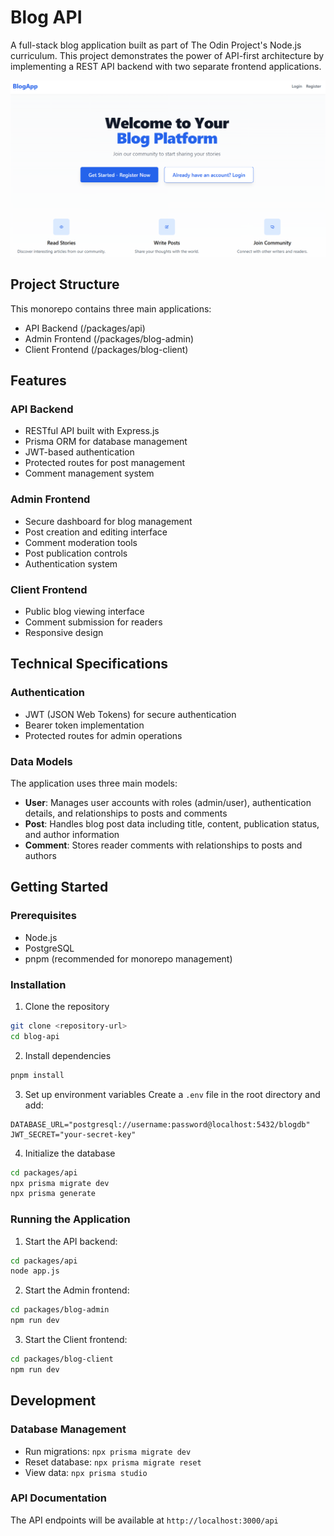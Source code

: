 # Blog API

A full-stack blog application built as part of The Odin Project's Node.js curriculum. This project demonstrates the power of API-first architecture by implementing a REST API backend with two separate frontend applications.

![Blog API Preview](docs/image.png)

## Project Structure

This monorepo contains three main applications:
- API Backend (/packages/api)
- Admin Frontend (/packages/blog-admin) 
- Client Frontend (/packages/blog-client)

## Features

### API Backend
- RESTful API built with Express.js
- Prisma ORM for database management
- JWT-based authentication
- Protected routes for post management
- Comment management system

### Admin Frontend
- Secure dashboard for blog management
- Post creation and editing interface
- Comment moderation tools
- Post publication controls
- Authentication system

### Client Frontend
- Public blog viewing interface
- Comment submission for readers
- Responsive design

## Technical Specifications

### Authentication
- JWT (JSON Web Tokens) for secure authentication
- Bearer token implementation
- Protected routes for admin operations

### Data Models

The application uses three main models:

- **User**: Manages user accounts with roles (admin/user), authentication details, and relationships to posts and comments
- **Post**: Handles blog post data including title, content, publication status, and author information
- **Comment**: Stores reader comments with relationships to posts and authors

## Getting Started

### Prerequisites
- Node.js
- PostgreSQL
- pnpm (recommended for monorepo management)

### Installation

1. Clone the repository
```bash
git clone <repository-url>
cd blog-api
```

2. Install dependencies
```bash
pnpm install
```

3. Set up environment variables
Create a `.env` file in the root directory and add:
```
DATABASE_URL="postgresql://username:password@localhost:5432/blogdb"
JWT_SECRET="your-secret-key"
```

4. Initialize the database
```bash
cd packages/api
npx prisma migrate dev
npx prisma generate
```

### Running the Application

1. Start the API backend:
```bash
cd packages/api
node app.js
```

2. Start the Admin frontend:
```bash
cd packages/blog-admin
npm run dev
```

3. Start the Client frontend:
```bash
cd packages/blog-client
npm run dev
```

## Development

### Database Management
- Run migrations: `npx prisma migrate dev`
- Reset database: `npx prisma migrate reset`
- View data: `npx prisma studio`

### API Documentation
The API endpoints will be available at `http://localhost:3000/api`


